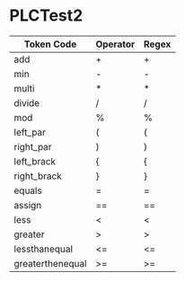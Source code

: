 # PLCTest2

|Token Code | Operator   |  Regex
|-----------|------------|-----------
|add       |    +       |    +
|min      |       -    |     -
|multi        |      *     |     *
|divide        |     /      |     /
|mod        |    %       |      %
|left_par   |     (      |      (
|right_par    |       )    |     )
|left_brack     |      {     |      {
|right_brack     |      }     |     }
|equals         |     =      |     =
|assign         |       ==   |     ==
|less         |       <    |    <
|greater        |      >     |    >
|lessthanequal     |     <=     |    <=
|greaterthenequal        |   >=       |    >=
